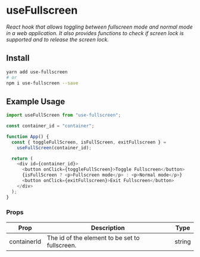 # useFullscreen

_React hook that allows toggling between fullscreen mode and normal mode in a web application. It also provides functions to check if screen lock is supported and to release the screen lock._

## Install

```sh
yarn add use-fullscreen
# or
npm i use-fullscreen --save
```

## Example Usage

```js
import useFullScreen from "use-fullscreen";

const container_id = "container";

function App() {
  const { toggleFullScreen, isFullScreen, exitFullscreen } =
    useFullScreen(container_id);

  return (
    <div id={container_id}>
      <button onClick={toggleFullScreen}>Toggle Fullscreen</button>
      {isFullScreen ? <p>Fullscreen mode</p> : <p>Normal mode</p>}
      <button onClick={exitFullscreen}>Exit Fullscreen</button>
    </div>
  );
}
```

### Props

| Prop        | Description                                    | Type   |
| ----------- | ---------------------------------------------- | ------ |
| containerId | The id of the element to be set to fullscreen. | string |
